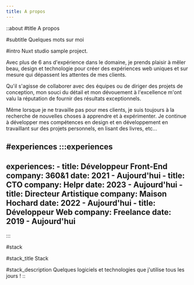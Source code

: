 ```yaml
---
title: A propos
---
```


::about
#title
A propos

#subtitle
Quelques mots sur moi

#intro
Nuxt studio sample project.

Avec plus de 6 ans d'expérience dans le domaine, je prends plaisir à mêler beau, design et technologie pour créer des expériences web uniques et sur mesure qui dépassent les attentes de mes clients.

Qu'il s'agisse de collaborer avec des équipes ou de diriger des projets de conception, mon souci du détail et mon dévouement à l'excellence m'ont valu la réputation de fournir des résultats exceptionnels.

Même lorsque je ne travaille pas pour mes clients, je suis toujours à la recherche de nouvelles choses à apprendre et à expérimenter. Je continue à développer mes compétences en design et en développement en travaillant sur des projets personnels, en lisant des livres, etc...

#experiences
  :::experiences
  ---
  experiences:
    - title: Développeur Front-End
      company: 360&1
      date: 2021 - Aujourd'hui
    - title: CTO
      company: Helpr
      date: 2023 - Aujourd'hui
    - title: Directeur Artistique
      company: Maison Hochard
      date: 2022 - Aujourd'hui
    - title: Développeur Web
      company: Freelance
      date: 2019 - Aujourd'hui
  ---
  :::

#stack

#stack_title
Stack

#stack_description
Quelques logiciels et technologies que j'utilise tous les jours !
::
